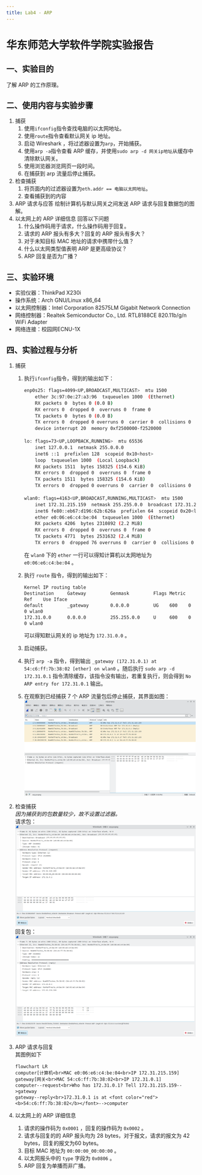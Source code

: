 ```yaml
---
title: Lab4 - ARP
---
```


# 华东师范大学软件学院实验报告

## 一、实验目的

了解 ARP 的工作原理。

## 二、使用内容与实验步骤

1. 捕获
    1. 使用`ifconfig`指令查找电脑的以太网地址。
    2. 使用`route`指令查看默认网关 ip 地址。
    3. 启动 Wireshark ，将过滤器设置为`arp`，开始捕获。
    4. 使用`arp -a`指令查看 ARP 缓存，并使用`sudo arp -d 网关ip地址`从缓存中清除默认网关。
    5. 使用浏览器浏览网页一段时间。
    6. 在捕获到 arp 流量后停止捕获。
2. 检查捕获
    1. 将页面内的过滤器设置为`eth.addr == 电脑以太网地址`。
    2. 查看捕获到的内容
3. ARP 请求与应答
    绘制计算机与默认网关之间发送 ARP 请求与回复数据包的图解。
4. 以太网上的 ARP 详细信息
    回答以下问题
    1. 什么操作码用于请求，什么操作码用于回复。
    2. 请求的 ARP 报头有多大？回复的 ARP 报头有多大？
    3. 对于未知目标 MAC 地址的请求中携带什么值？
    4. 什么以太网类型值表明 ARP 是更高级协议？
    5. ARP 回复是否为广播？

## 三、实验环境

- 实验仪器：ThinkPad X230i
- 操作系统：Arch GNU/Linux x86\_64
- 以太网控制器：Intel Corporation 82575LM Gigabit Network Connection
- 网络控制器：Realtek Semiconductor Co., Ltd. RTL8188CE 820.11b/g/n WiFi Adapter
- 网络连接：校园网ECNU-1X

## 四、实验过程与分析

1. 捕获
    1. 执行`ifconfig`指令，得到的输出如下：

        ``` bash
        enp0s25: flags=4099<UP,BROADCAST,MULTICAST>  mtu 1500
            ether 3c:97:0e:27:a3:96  txqueuelen 1000  (Ethernet)
            RX packets 0  bytes 0 (0.0 B)
            RX errors 0  dropped 0  overruns 0  frame 0
            TX packets 0  bytes 0 (0.0 B)
            TX errors 0  dropped 0 overruns 0  carrier 0  collisions 0
            device interrupt 20  memory 0xf2500000-f2520000  

        lo: flags=73<UP,LOOPBACK,RUNNING>  mtu 65536
            inet 127.0.0.1  netmask 255.0.0.0
            inet6 ::1  prefixlen 128  scopeid 0x10<host>
            loop  txqueuelen 1000  (Local Loopback)
            RX packets 1511  bytes 158325 (154.6 KiB)
            RX errors 0  dropped 0  overruns 0  frame 0
            TX packets 1511  bytes 158325 (154.6 KiB)
            TX errors 0  dropped 0 overruns 0  carrier 0  collisions 0

        wlan0: flags=4163<UP,BROADCAST,RUNNING,MULTICAST>  mtu 1500
            inet 172.31.215.159  netmask 255.255.0.0  broadcast 172.31.255.255
            inet6 fe80::eb67:d196:62b:626a  prefixlen 64  scopeid 0x20<link>
            ether e0:06:e6:c4:be:04  txqueuelen 1000  (Ethernet)
            RX packets 4206  bytes 2310892 (2.2 MiB)
            RX errors 0  dropped 0  overruns 0  frame 0
            TX packets 4771  bytes 2531632 (2.4 MiB)
            TX errors 0  dropped 76 overruns 0  carrier 0  collisions 0
        ```

        在 `wlan0` 下的 `ether` 一行可以得知计算机以太网地址为 `e0:06:e6:c4:be:04` 。
    2. 执行 `route` 指令，得到的输出如下：

        ```
        Kernel IP routing table
        Destination     Gateway         Genmask         Flags Metric Ref    Use Iface
        default         _gateway        0.0.0.0         UG    600    0        0 wlan0
        172.31.0.0      0.0.0.0         255.255.0.0     U     600    0        0 wlan0
        ```

        可以得知默认网关的 ip 地址为 `172.31.0.0` 。
    3. 启动捕获。
    4. 执行 `arp -a` 指令，得到输出 `_gateway (172.31.0.1) at 54:c6:ff:7b:38:02 [ether] on wlan0` 。随后执行 `sudo arp -d 172.31.0.1` 指令清除缓存，该指令没有输出，若重复执行，则会得到 `No ARP entry for 172.31.0.1` 输出。
    5. 在观察到已经捕获 7 个 ARP 流量包后停止捕获，其界面如图：  
        ![arp](./lib4-1.png)
2. 检查捕获  
    *因为捕获到的包数量较少，故不设置过滤器。*  
    请求包：  
    ![request](./lib4-2.png)
    回复包：  
    ![reply](./lib4-3.png)
3. ARP 请求与回复  
    其图例如下

    ```mermaid
    flowchart LR
    computer[计算机<br>MAC e0:06:e6:c4:be:04<br>IP 172.31.215.159]
    gateway[网关<br>MAC 54:c6:ff:7b:38:02<br>IP 172.31.0.1]
    computer--request<br>Who has 172.31.0.1? Tell 172.31.215.159-->gateway
    gateway--reply<br>172.31.0.1 is at <font color="red"><b>54:c6:ff:7b:38:02</b></font>-->computer
    ```

4. 以太网上的 ARP 详细信息
    1. 请求的操作码为 `0x0001` ，回复的操作码为 `0x0002` 。
    2. 请求与回复的的 ARP 报头均为 28 bytes，对于报文，请求的报文为 42 bytes，回复的报文为60 bytes。
    3. 目标 MAC 地址为 `00:00:00_00:00:00` 。
    4. 以太网报头中的 `type` 字段为 `0x0806` 。
    5. ARP 回复为单播而非广播。
